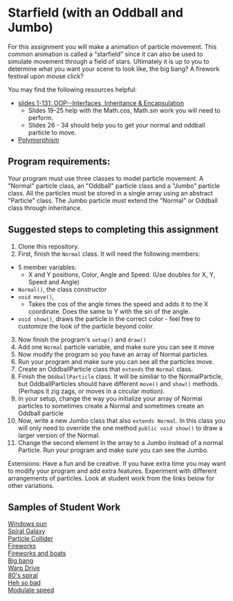 Starfield (with an Oddball and Jumbo)
=========================
For this assignment you will make a animation of particle movement. This common animation is called a "starfield" since it can also be used to simulate movement through a field of stars. Ultimately it is up to you to determine what you want your scene to look like, the big bang? A firework festival upon mouse click?

You may find the following resources helpful:
  * [slides 1-131: OOP--Interfaces, Inheritance & Encapsulation](https://docs.google.com/presentation/d/1mje9jlDq-T4k5peyTMEPvVfN1L6qRRV8t2EhstQtakE/edit#slide=id.p1) 
    * Slides 19-25 help with the Math.cos, Math.sin work you will need to perform.
    * Slides 26 - 34 should help you to get your normal and oddball particle to move.
  * [Polymorphism](https://drive.google.com/open?id=17vmm80BUwHFesj3WLmd8hAwaaKt3N1vAZPrIx0T_RX8)
 
Program requirements:
---------------------
Your program must use three classes to model particle movement. A "Normal" particle class, an "Oddball" particle class and a "Jumbo" particle class. All the particles must be stored in a single array using an abstract "Particle" class. The Jumbo particle must extend the "Normal" or Oddball class through inheritance.

Suggested steps to completing this assignment
-----------------------------------
1. Clone this repository.
2. First, finish the `Normal` class. It will need the following members:
  * 5 member variables: 
    * X and Y positions, Color, Angle and Speed. (Use doubles for X, Y, Speed and Angle)
  * `Normal()`, the class constructor
  * `void move()`, 
    * Takes the cos of the angle times the speed and adds it to the X coordinate. Does the same to Y with the sin of the angle.
  * `void show()`, draws the particle in the correct color - feel free to customize the look of the particle beyond color.
3. Now finish the program's `setup()` and `draw()`
4. Add one `Normal` particle variable, and make sure you can see it move
5. Now modify the program so you have an array of Normal particles.
6. Run your program and make sure you can see all the particles move.
7. Create an OddballParticle class that `extends` the `Normal` class.
8. Finish the `OddballParticle` class. It will be similiar to the NormalParticle, but OddballParticles should have different `move()` and `show()` methods. (Perhaps it zig zags, or moves in a circular motion).
9. In your setup, change the way you initialize your array of Normal particles to sometimes create a Normal and sometimes create an Oddball particle
13. Now, write a new Jumbo class that also `extends Normal`. In this class you will only need to override the one method `public void show()` to draw a larger version of the Normal.
14. Change the second element in the array to a Jumbo instead of a normal Particle. Run your program and make sure you can see the Jumbo.
  

Extensions: Have a fun and be creative. If you have extra time you may want to modify your program and add extra features. Experiment with different arrangements of particles. Look at student work from the links below for other variations.

Samples of Student Work
-----------------------
[Windows pun](https://lawrencelowell.github.io/Starfield/)   
[Spiral Galaxy](https://btlsandwich.github.io/Starfield/)   
[Particle Collider](https://alngo1.github.io/Starfield/)   
[Fireworks](https://rowanmckereghan.github.io/Starfield/)   
[Fireworks and boats](https://jaydewong.github.io/Starfield/)   
[Big bang](https://callmecalvin808.github.io/Starfield/)   
[Warp Drive](https://chubbibunniomnomnom.github.io/Starfield/)   
[80's spiral](https://koooolk.github.io/Starfield/)   
[Heh so bad](https://emmab3.github.io/Starfield/)   
[Modulate speed](https://major-crimes.github.io/Starfield/)   
